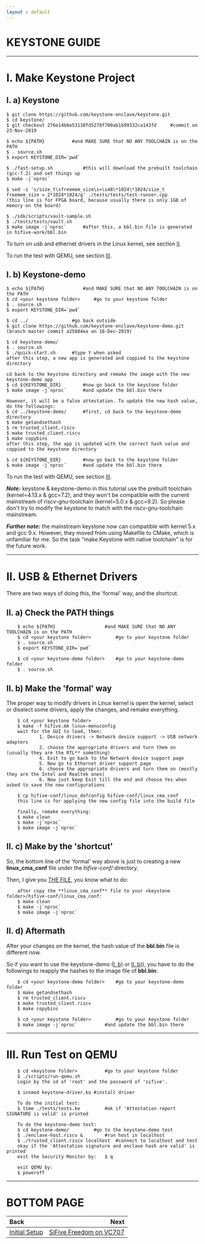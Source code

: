 ```yaml
---
layout : default
---
```


# KEYSTONE GUIDE

* * *

# I. Make Keystone Project

## I. a) Keystone

	$ git clone https://github.com/keystone-enclave/keystone.git
	$ cd keystone/
	$ git checkout 276e14b6e53130fd5278f700ab1b99332ca143fd		#commit on 23-Nov-2019
	
	$ echo ${PATH}			#and MAKE SURE that NO ANY TOOLCHAIN is on the PATH
	$ . source.sh
	$ export KEYSTONE_DIR=`pwd`
	
	$ ./fast-setup.sh			#this will download the prebuilt toolchain (gcc-7.2) and set things up
	$ make -j`nproc`
	
	$ sed -i 's/size_t\sfreemem_size\s=\s48\*1024\*1024/size_t freemem_size = 2*1024*1024/g' ./tests/tests/test-runner.cpp
	(this line is for FPGA board, because usually there is only 1GB of memory on the board)
	
	$ ./sdk/scripts/vault-sample.sh
	$ ./tests/tests/vault.sh
	$ make image -j`nproc`		#after this, a bbl.bin file is generated in hifive-work/bbl.bin

To turn on usb and ethernet drivers in the Linux kernel, see section [II](#ii-usb--ethernet-drivers).

To run the test with QEMU, see section [III](#iii-run-test-on-qemu).

## I. b) Keystone-demo

	$ echo ${PATH}				#and MAKE SURE that NO ANY TOOLCHAIN is on the PATH
	$ cd <your keystone folder>		#go to your keystone folder
	$ . source.sh
	$ export KEYSTONE_DIR=`pwd`
	
	$ cd ../				#go back outside
	$ git clone https://github.com/keystone-enclave/keystone-demo.git
	(branch master commit a25084ea on 18-Dec-2019)
	
	$ cd keystone-demo/
	$ . source.sh
	$ ./quick-start.sh		#type Y when asked
	after this step, a new app is generated and coppied to the keystone directory
	
	cd back to the keystone directory and remake the image with the new keystone-demo app
	$ cd ${KEYSTONE_DIR}		#now go back to the keystone folder
	$ make image -j`nproc`		#and update the bbl.bin there
	
	However, it will be a false attestation. To update the new hash value, do the followings:
	$ cd ../keystone-demo/		#first, cd back to the keystone-demo directory
	$ make getandsethash
	$ rm trusted_client.riscv
	$ make trusted_client.riscv
	$ make copybins
	after this step, the app is updated with the correct hash value and coppied to the keystone directory

	$ cd ${KEYSTONE_DIR}		#now go back to the keystone folder
	$ make image -j`nproc`		#and update the bbl.bin there

To run the test with QEMU, see section [III](#iii-run-test-on-qemu).

***Note:*** keystone & keystone-demo in this tutorial use the prebuilt toolchain (kernel=4.13.x & gcc=7.2), and they won't be compatible with the current mainstream of riscv-gnu-toolchain (kernel=5.0.x & gcc=9.2). So please don't try to modify the keystone to match with the riscv-gnu-toolchain mainstream.

***Further note:*** the mainstream keystone now can compatible with kernel 5.x and gcc 9.x. However, they moved from using Makefile to CMake, which is unfamiliar for me. So the task "make Keystone with native toolchain" is for the future work.

* * *

# II. USB & Ethernet Drivers

There are two ways of doing this, the 'formal' way, and the shortcut.

## II. a) Check the PATH things

        $ echo ${PATH}					#and MAKE SURE that NO ANY TOOLCHAIN is on the PATH
        $ cd <your keystone folder>			#go to your keystone folder
        $ . source.sh
        $ export KEYSTONE_DIR=`pwd`

        $ cd <your keystone-demo folder>	#go to your keystone-demo folder
        $ . source.sh

## II. b) Make the 'formal' way

The proper way to modify drivers in Linux kernel is open the kernel, select or diselect some drivers, apply the changes, and remake everything.

        $ cd <your keystone folder>
        $ make -f hifive.mk linux-menuconfig
        wait for the GUI to load, then:
                1. Device drivers -> Network device support -> USB network adapters
                2. choose the appropriate drivers and turn them on (usually they are the RTL** something)
                4. Exit to go back to the Network device support page
                5. Now go to Ethernet driver support page
                6. choose the appropriate drivers and turn them on (mostly they are the Intel and Realtek ones)
                6. Now just keep Exit till the end and choose Yes when asked to save the new configurations

        $ cp hifive-conf/linux_defconfig hifive-conf/linux_cma_conf
        this line is for applying the new config file into the build file

        finally, remake everything:
        $ make clean
        $ make -j`nproc`
        $ make image -j`nproc`

## II. c) Make by the 'shortcut'

So, the bottom line of the 'formal' way above is just to creating a new **linux_cma_conf** file under the *hifive-conf/* directory.

Then, I give you [THE FILE](./linux_cma_conf), you know what to do:

        after copy the **linux_cma_conf** file to your <keystone folder>/hifive-conf/linux_cma_conf:
        $ make clean
        $ make -j`nproc`
        $ make image -j`nproc`

## II. d) Aftermath

After your changes on the kernel, the hash value of the **bbl.bin** file is different now.

So if you want to use the keystone-demo ([I. b)](#i-b-keystone-demo) or [II. b)](#ii-b-keystone-demo)), you have to do the followings to reapply the hashes to the image file of **bbl.bin**:

        $ cd <your keystone-demo folder>	#go to your keystone-demo folder
        $ make getandsethash
        $ rm trusted_client.riscv
        $ make trusted_client.riscv
        $ make copybins

        $ cd <your keystone folder>			#go to your keystone folder
        $ make image -j`nproc`			#and update the bbl.bin there

* * *

# III. Run Test on QEMU

        $ cd <keystone folder>			#go to your keystone folder
        $ ./scripts/run-qemu.sh
        Login by the id of 'root' and the password of 'sifive'.

        $ insmod keystone-driver.ko	#install driver

        To do the initial test:
        $ time ./tests/tests.ke			#ok if 'Attestation report SIGNATURE is valid' is printed

        To do the keystone-demo test:
        $ cd keystone-demo/			#go to the keystone-demo test
        $ ./enclave-host.riscv &		#run host in localhost
        $ ./trusted_client.riscv localhost	#connect to localhost and test
        okay if the 'Attestation signature and enclave hash are valid' is printed
        exit the Security Monitor by:   $ q

        exit QEMU by:
        $ poweroff

* * *

# BOTTOM PAGE

| Back | Next |
| :--- | ---: |
| [Initial Setup](./init.md) | [SiFive Freedom on VC707](./vc707.md) |

